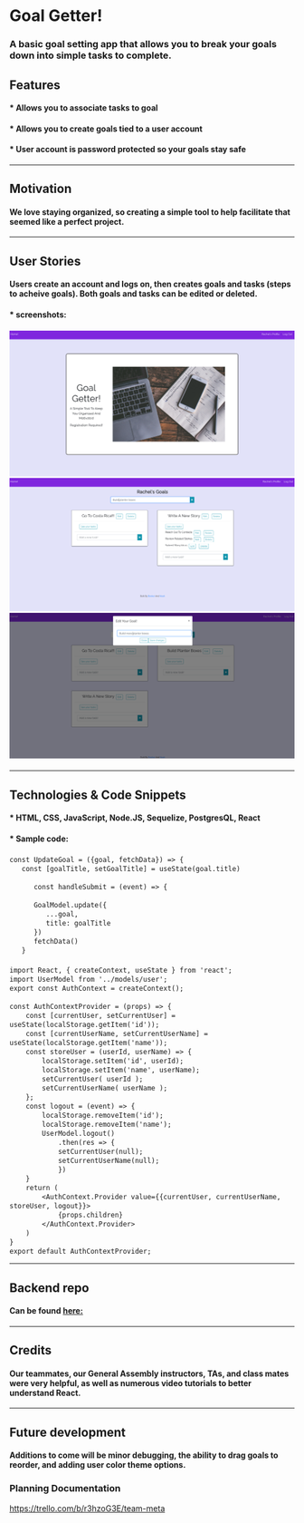 # Goal Getter!

### A basic goal setting app that allows you to break your goals down into simple tasks to complete.

## Features

#### * Allows you to associate tasks to goal
#### * Allows you to create goals tied to a user account
#### * User account is password protected so your goals stay safe

---
## Motivation
#### We love staying organized, so creating a simple tool to help facilitate that seemed like a perfect project.

---
## User Stories 

#### Users create an account and logs on, then creates goals and tasks (steps to acheive goals). Both goals and tasks can be edited or deleted.


#### *  screenshots:

#### ![siteScreenshot 1](./images/screenshot1.png) ![siteScreenshot 2](./images/screenshot2.png) ![siteScreenshot 3](./images/screenshot3.png)


---

## Technologies & Code Snippets
#### * HTML, CSS, JavaScript, Node.JS, Sequelize, PostgresQL, React
#### * Sample code:
#### 
```
const UpdateGoal = ({goal, fetchData}) => {
   const [goalTitle, setGoalTitle] = useState(goal.title)

      const handleSubmit = (event) => {
        
      GoalModel.update({
         ...goal, 
         title: goalTitle
      })
      fetchData()
   }

```


#### 
```
import React, { createContext, useState } from 'react';
import UserModel from '../models/user';
export const AuthContext = createContext();

const AuthContextProvider = (props) => {
    const [currentUser, setCurrentUser] = useState(localStorage.getItem('id'));
    const [currentUserName, setCurrentUserName] = useState(localStorage.getItem('name'));
    const storeUser = (userId, userName) => {
        localStorage.setItem('id', userId);
        localStorage.setItem('name', userName);
        setCurrentUser( userId );
        setCurrentUserName( userName );
    };
    const logout = (event) => {
        localStorage.removeItem('id');
        localStorage.removeItem('name');
        UserModel.logout()
            .then(res => {
            setCurrentUser(null);
            setCurrentUserName(null);
            })
    }
    return (
        <AuthContext.Provider value={{currentUser, currentUserName, storeUser, logout}}>
            {props.children}
        </AuthContext.Provider>
    )
}
export default AuthContextProvider;
```
---
## Backend repo
#### Can be found [here:](https://github.com/enbre/goals-backend)

---
## Credits
#### Our teammates, our General Assembly instructors, TAs, and class mates were very helpful, as well as numerous video tutorials to better understand React. 

---

## Future development
#### Additions to come will be minor debugging, the ability to drag goals to reorder, and adding user color theme options.

### Planning Documentation
https://trello.com/b/r3hzoG3E/team-meta
